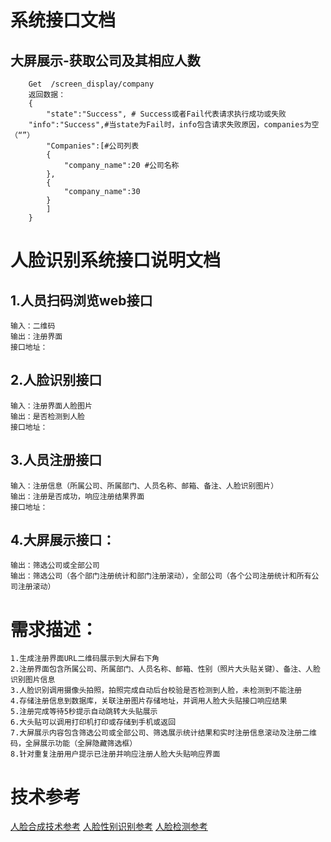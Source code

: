 # 系统接口文档
## 大屏展示-获取公司及其相应人数
```
	Get  /screen_display/company
	返回数据：
	{
	    "state":"Success", # Success或者Fail代表请求执行成功或失败
	"info":"Success",#当state为Fail时，info包含请求失败原因，companies为空（“”）
	    "Companies":[#公司列表
		{
		    "company_name":20 #公司名称
		},
		{
		    "company_name":30
		}
	    ]
	}
```


# 人脸识别系统接口说明文档
## 1.人员扫码浏览web接口
	输入：二维码
	输出：注册界面
	接口地址：
## 2.人脸识别接口
	输入：注册界面人脸图片
	输出：是否检测到人脸
	接口地址：
## 3.人员注册接口
	输入：注册信息（所属公司、所属部门、人员名称、邮箱、备注、人脸识别图片）
	输出：注册是否成功，响应注册结果界面
	接口地址：
## 4.大屏展示接口：
	输出：筛选公司或全部公司
	输出：筛选公司（各个部门注册统计和部门注册滚动），全部公司（各个公司注册统计和所有公司注册滚动）

# 需求描述：
	1.生成注册界面URL二维码展示到大屏右下角
	2.注册界面包含所属公司、所属部门、人员名称、邮箱、性别（照片大头贴关键）、备注、人脸识别图片信息
	3.人脸识别调用摄像头拍照，拍照完成自动后台校验是否检测到人脸，未检测到不能注册
	4.存储注册信息到数据库，关联注册图片存储地址，并调用人脸大头贴接口响应结果
	5.注册完成等待5秒提示自动跳转大头贴展示
	6.大头贴可以调用打印机打印或存储到手机或返回
	7.大屏展示内容包含筛选公司或全部公司、筛选展示统计结果和实时注册信息滚动及注册二维码，全屏展示功能（全屏隐藏筛选框）
	8.针对重复注册用户提示已注册并响应注册人脸大头贴响应界面

# 技术参考
  [人脸合成技术参考](https://blog.csdn.net/chengxuyuan997/article/details/80809843)
  [人脸性别识别参考]()
  [人脸检测参考]()
